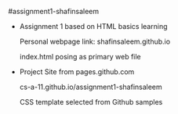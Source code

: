 #assignment1-shafinsaleem
- Assignment 1 based on HTML basics learning

	Personal webpage link: shafinsaleem.github.io
	
	index.html posing as primary web file 


- Project Site from pages.github.com

	cs-a-11.github.io/assignment1-shafinsaleem
	
	CSS template selected from Github samples
